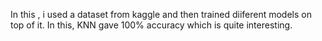 In this , i used a dataset from kaggle and then trained diiferent models on top of it.
In this, KNN gave 100% accuracy which is quite interesting.
